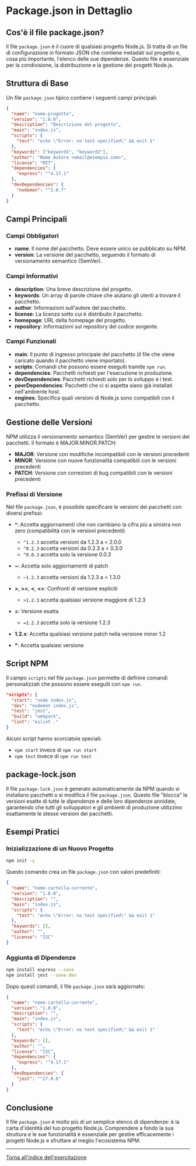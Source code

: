 # Package.json in Dettaglio

## Cos'è il file package.json?

Il file `package.json` è il cuore di qualsiasi progetto Node.js. Si tratta di un file di configurazione in formato JSON che contiene metadati sul progetto e, cosa più importante, l'elenco delle sue dipendenze. Questo file è essenziale per la condivisione, la distribuzione e la gestione dei progetti Node.js.

## Struttura di Base

Un file `package.json` tipico contiene i seguenti campi principali:

```json
{
  "name": "nome-progetto",
  "version": "1.0.0",
  "description": "Descrizione del progetto",
  "main": "index.js",
  "scripts": {
    "test": "echo \"Error: no test specified\" && exit 1"
  },
  "keywords": ["keyword1", "keyword2"],
  "author": "Nome Autore <email@esempio.com>",
  "license": "MIT",
  "dependencies": {
    "express": "^4.17.1"
  },
  "devDependencies": {
    "nodemon": "^2.0.7"
  }
}
```

## Campi Principali

### Campi Obbligatori

- **name**: Il nome del pacchetto. Deve essere unico se pubblicato su NPM.
- **version**: La versione del pacchetto, seguendo il formato di versionamento semantico (SemVer).

### Campi Informativi

- **description**: Una breve descrizione del progetto.
- **keywords**: Un array di parole chiave che aiutano gli utenti a trovare il pacchetto.
- **author**: Informazioni sull'autore del pacchetto.
- **license**: La licenza sotto cui è distribuito il pacchetto.
- **homepage**: URL della homepage del progetto.
- **repository**: Informazioni sul repository del codice sorgente.

### Campi Funzionali

- **main**: Il punto di ingresso principale del pacchetto (il file che viene caricato quando il pacchetto viene importato).
- **scripts**: Comandi che possono essere eseguiti tramite `npm run`.
- **dependencies**: Pacchetti richiesti per l'esecuzione in produzione.
- **devDependencies**: Pacchetti richiesti solo per lo sviluppo e i test.
- **peerDependencies**: Pacchetti che ci si aspetta siano già installati nell'ambiente host.
- **engines**: Specifica quali versioni di Node.js sono compatibili con il pacchetto.

## Gestione delle Versioni

NPM utilizza il versionamento semantico (SemVer) per gestire le versioni dei pacchetti. Il formato è MAJOR.MINOR.PATCH:

- **MAJOR**: Versione con modifiche incompatibili con le versioni precedenti
- **MINOR**: Versione con nuove funzionalità compatibili con le versioni precedenti
- **PATCH**: Versione con correzioni di bug compatibili con le versioni precedenti

### Prefissi di Versione

Nel file `package.json`, è possibile specificare le versioni dei pacchetti con diversi prefissi:

- **^**: Accetta aggiornamenti che non cambiano la cifra più a sinistra non zero (compatibilità con le versioni precedenti)
  - `^1.2.3` accetta versioni da 1.2.3 a < 2.0.0
  - `^0.2.3` accetta versioni da 0.2.3 a < 0.3.0
  - `^0.0.3` accetta solo la versione 0.0.3

- **~**: Accetta solo aggiornamenti di patch
  - `~1.2.3` accetta versioni da 1.2.3 a < 1.3.0

- **>**, **>=**, **<**, **<=**: Confronti di versione espliciti
  - `>1.2.3` accetta qualsiasi versione maggiore di 1.2.3

- **=**: Versione esatta
  - `=1.2.3` accetta solo la versione 1.2.3

- **1.2.x**: Accetta qualsiasi versione patch nella versione minor 1.2

- **\***: Accetta qualsiasi versione

## Script NPM

Il campo `scripts` nel file `package.json` permette di definire comandi personalizzati che possono essere eseguiti con `npm run`.

```json
"scripts": {
  "start": "node index.js",
  "dev": "nodemon index.js",
  "test": "jest",
  "build": "webpack",
  "lint": "eslint ."
}
```

Alcuni script hanno scorciatoie speciali:
- `npm start` invece di `npm run start`
- `npm test` invece di `npm run test`

## package-lock.json

Il file `package-lock.json` è generato automaticamente da NPM quando si installano pacchetti o si modifica il file `package.json`. Questo file "blocca" le versioni esatte di tutte le dipendenze e delle loro dipendenze annidate, garantendo che tutti gli sviluppatori e gli ambienti di produzione utilizzino esattamente le stesse versioni dei pacchetti.

## Esempi Pratici

### Inizializzazione di un Nuovo Progetto

```bash
npm init -y
```

Questo comando crea un file `package.json` con valori predefiniti:

```json
{
  "name": "nome-cartella-corrente",
  "version": "1.0.0",
  "description": "",
  "main": "index.js",
  "scripts": {
    "test": "echo \"Error: no test specified\" && exit 1"
  },
  "keywords": [],
  "author": "",
  "license": "ISC"
}
```

### Aggiunta di Dipendenze

```bash
npm install express --save
npm install jest --save-dev
```

Dopo questi comandi, il file `package.json` sarà aggiornato:

```json
{
  "name": "nome-cartella-corrente",
  "version": "1.0.0",
  "description": "",
  "main": "index.js",
  "scripts": {
    "test": "echo \"Error: no test specified\" && exit 1"
  },
  "keywords": [],
  "author": "",
  "license": "ISC",
  "dependencies": {
    "express": "^4.17.1"
  },
  "devDependencies": {
    "jest": "^27.0.6"
  }
}
```

## Conclusione

Il file `package.json` è molto più di un semplice elenco di dipendenze: è la carta d'identità del tuo progetto Node.js. Comprendere a fondo la sua struttura e le sue funzionalità è essenziale per gestire efficacemente i progetti Node.js e sfruttare al meglio l'ecosistema NPM.

---

[Torna all'indice dell'esercitazione](../README.md)